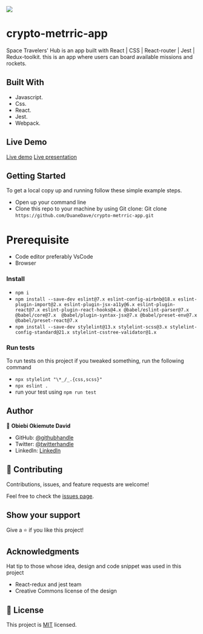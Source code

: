 ![](https://img.shields.io/badge/Microverse-blueviolet)

# crypto-metrric-app

Space Travelers' Hub is an app built with React | CSS | React-router | Jest | Redux-toolkit. this is an app where users can board available missions and rockets.

## Built With

- Javascript.
- Css.
- React.
- Jest.
- Webpack.

## Live Demo



[Live demo](https://d-codes.netlify.app/)
[Live presentation](https://www.loom.com/share/fcfd67d6fb774c43b365cc8b76ed0e38)

## Getting Started

To get a local copy up and running follow these simple example steps.

- Open up your command line
- Clone this repo to your machine by using Git clone: Git clone `https://github.com/DuaneDave/crypto-metrric-app.git`

# Prerequisite

- Code editor preferably VsCode
- Browser

### Install

- `npm i`
- `npm install --save-dev eslint@7.x eslint-config-airbnb@18.x eslint-plugin-import@2.x eslint-plugin-jsx-a11y@6.x eslint-plugin-react@7.x eslint-plugin-react-hooks@4.x @babel/eslint-parser@7.x @babel/core@7.x  @babel/plugin-syntax-jsx@7.x @babel/preset-env@7.x  @babel/preset-react@7.x`
- `npm install --save-dev stylelint@13.x stylelint-scss@3.x stylelint-config-standard@21.x stylelint-csstree-validator@1.x
`

### Run tests

To run tests on this project if you tweaked something, run the following command

- `npx stylelint "\*_/_.{css,scss}"`
- `npx eslint .`
- run your test using `npm run test`

## Author

👤 **Obiebi Okiemute David**

- GitHub: [@githubhandle](https://github.com/DuaneDave)
- Twitter: [@twitterhandle](https://twitter.com/dave_duane)
- LinkedIn: [LinkedIn](https://www.linkedin.com/in/david-obiebi/)


## 🤝 Contributing

Contributions, issues, and feature requests are welcome!

Feel free to check the [issues page](https://github.com/DuaneDave/crypto-metrric-app/issues).

## Show your support

Give a ⭐️ if you like this project!

## Acknowledgments

Hat tip to those whose idea, design and code snippet was used in this project
- React-redux and jest team
- Creative Commons license of the design

## 📝 License

This project is [MIT](./LICENSE) licensed.
